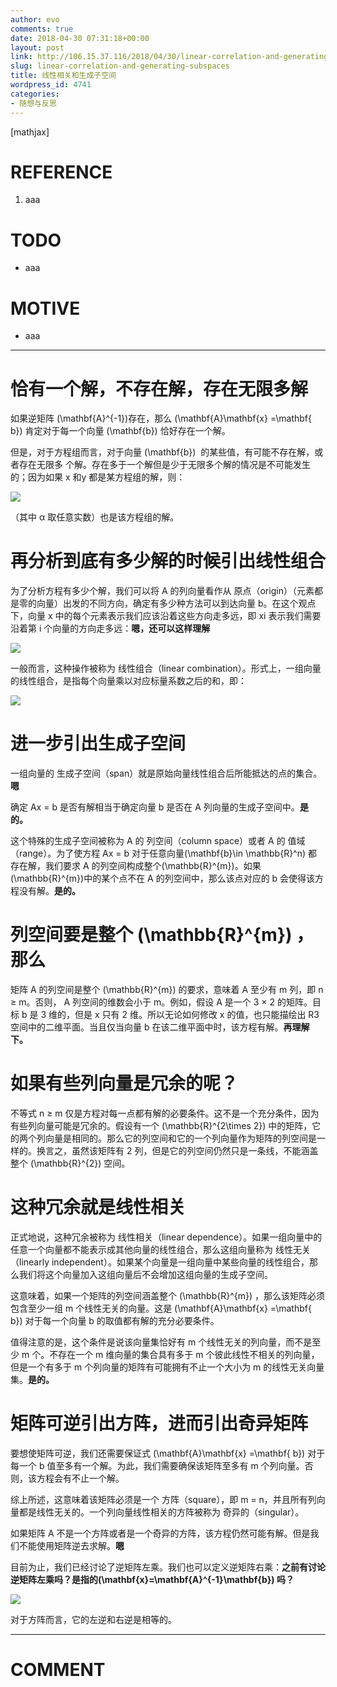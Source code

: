 ```yaml
---
author: evo
comments: true
date: 2018-04-30 07:31:18+00:00
layout: post
link: http://106.15.37.116/2018/04/30/linear-correlation-and-generating-subspaces/
slug: linear-correlation-and-generating-subspaces
title: 线性相关和生成子空间
wordpress_id: 4741
categories:
- 随想与反思
---
```


<!-- more -->

[mathjax]


# REFERENCE





 	
  1. aaa




# TODO





 	
  * aaa




# MOTIVE





 	
  * aaa





* * *





# 恰有一个解，不存在解，存在无限多解


如果逆矩阵 \(\mathbf{A}^{-1}\)存在，那么 \(\mathbf{A}\mathbf{x} =\mathbf{ b}\) 肯定对于每一个向量 \(\mathbf{b}\) 恰好存在一个解。

但是，对于方程组而言，对于向量 \(\mathbf{b}\)  的某些值，有可能不存在解，或者存在无限多
个解。存在多于一个解但是少于无限多个解的情况是不可能发生的；因为如果 x 和y 都是某方程组的解，则：


![](http://106.15.37.116/wp-content/uploads/2018/04/img_5ae6c06b7c614.png)


（其中 α 取任意实数）也是该方程组的解。


# 再分析到底有多少解的时候引出线性组合


为了分析方程有多少个解，我们可以将 A 的列向量看作从 原点（origin）（元素都是零的向量）出发的不同方向，确定有多少种方法可以到达向量 b。在这个观点下，向量 x 中的每个元素表示我们应该沿着这些方向走多远，即 xi 表示我们需要沿着第 i 个向量的方向走多远：**嗯，还可以这样理解**


![](http://106.15.37.116/wp-content/uploads/2018/04/img_5ae6c077e3304.png)


一般而言，这种操作被称为 线性组合（linear combination）。形式上，一组向量的线性组合，是指每个向量乘以对应标量系数之后的和，即：


![](http://106.15.37.116/wp-content/uploads/2018/04/img_5ae6c082b61ea.png)





# 进一步引出生成子空间


一组向量的 生成子空间（span）就是原始向量线性组合后所能抵达的点的集合。**嗯**

确定 Ax = b 是否有解相当于确定向量 b 是否在 A 列向量的生成子空间中。**是的。**

这个特殊的生成子空间被称为 A 的 列空间（column space）或者 A 的 值域（range）。为了使方程 Ax = b 对于任意向量\(\mathbf{b}\in \mathbb{R}^n\) 都存在解，我们要求 A 的列空间构成整个\(\mathbb{R}^{m}\)。如果\(\mathbb{R}^{m}\)中的某个点不在 A 的列空间中，那么该点对应的 b 会使得该方程没有解。**是的。**


# 列空间要是整个 \(\mathbb{R}^{m}\) ，那么


矩阵 A 的列空间是整个 \(\mathbb{R}^{m}\) 的要求，意味着 A 至少有 m 列，即 n ≥ m。否则， A 列空间的维数会小于 m。例如，假设 A 是一个 3 × 2 的矩阵。目标 b 是 3 维的，但是 x 只有 2 维。所以无论如何修改 x 的值，也只能描绘出 R3 空间中的二维平面。当且仅当向量 b 在该二维平面中时，该方程有解。**再理解下。**


# 如果有些列向量是冗余的呢？


不等式 n ≥ m 仅是方程对每一点都有解的必要条件。这不是一个充分条件，因为有些列向量可能是冗余的。假设有一个 \(\mathbb{R}^{2\times 2}\) 中的矩阵，它的两个列向量是相同的。那么它的列空间和它的一个列向量作为矩阵的列空间是一样的。换言之，虽然该矩阵有 2 列，但是它的列空间仍然只是一条线，不能涵盖整个 \(\mathbb{R}^{2}\) 空间。


# 这种冗余就是线性相关


正式地说，这种冗余被称为 线性相关（linear dependence）。如果一组向量中的任意一个向量都不能表示成其他向量的线性组合，那么这组向量称为 线性无关（linearly independent）。如果某个向量是一组向量中某些向量的线性组合，那么我们将这个向量加入这组向量后不会增加这组向量的生成子空间。

这意味着，如果一个矩阵的列空间涵盖整个 \(\mathbb{R}^{m}\) ，那么该矩阵必须包含至少一组 m 个线性无关的向量。这是 \(\mathbf{A}\mathbf{x} =\mathbf{ b}\) 对于每一个向量 b 的取值都有解的充分必要条件。

值得注意的是，这个条件是说该向量集恰好有 m 个线性无关的列向量，而不是至少 m 个。不存在一个 m 维向量的集合具有多于 m 个彼此线性不相关的列向量，但是一个有多于 m 个列向量的矩阵有可能拥有不止一个大小为 m 的线性无关向量集。**是的。**


# 矩阵可逆引出方阵，进而引出奇异矩阵


要想使矩阵可逆，我们还需要保证式 \(\mathbf{A}\mathbf{x} =\mathbf{ b}\) 对于每一个 b 值至多有一个解。为此，我们需要确保该矩阵至多有 m 个列向量。否则，该方程会有不止一个解。

综上所述，这意味着该矩阵必须是一个 方阵（square），即 m = n，并且所有列向量都是线性无关的。一个列向量线性相关的方阵被称为 奇异的（singular）。

如果矩阵 A 不是一个方阵或者是一个奇异的方阵，该方程仍然可能有解。但是我们不能使用矩阵逆去求解。**嗯**

目前为止，我们已经讨论了逆矩阵左乘。我们也可以定义逆矩阵右乘：**之前有讨论逆矩阵左乘吗？是指的\(\mathbf{x}=\mathbf{A}^{-1}\mathbf{b}\) 吗？**


![](http://106.15.37.116/wp-content/uploads/2018/04/img_5ae6c0a3b784a.png)


对于方阵而言，它的左逆和右逆是相等的。









* * *





# COMMENT



